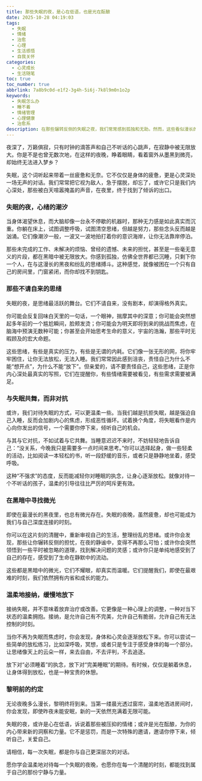 ```yaml
---
title: 那些失眠的夜，是心在低语，也是光在酝酿
date: 2025-10-28 04:19:03
tags:
  - 失眠
  - 情绪
  - 治愈
  - 心理
  - 生活感悟
  - 自我关怀
categories:
  - 心灵成长
  - 生活随笔
toc: true
toc_number: true
abbrlink: 7a8b9c0d-e1f2-3g4h-5i6j-7k8l9m0n1o2p
keywords:
  - 失眠怎么办
  - 睡不着
  - 情绪管理
  - 心理健康
  - 治愈系
description: 在那些辗转反侧的失眠之夜，我们常常感到孤独和无助。然而，这些看似漫长的黑暗时刻，或许正是我们与内心深处对话的契机。本文将带你温柔地探索失眠背后的情绪，学会接纳，找到在黑暗中酝酿的光明，最终获得一份宁静与力量。
---
```


夜深了，万籁俱寂，只有时钟的滴答声和自己不听话的心跳声，在寂静中被无限放大。你是不是也曾无数次地，在这样的夜晚，睁着眼睛，看着窗外从墨黑到微亮，却始终无法进入梦乡？

失眠，这个词听起来带着一丝疲惫和无奈。它不仅仅是身体的疲惫，更是心灵深处一场无声的对话。我们常常把它视为敌人，急于摆脱，却忘了，或许它只是我们内心深处，那些被白天喧嚣掩盖的声音，在夜里，终于找到了倾诉的出口。

### 失眠的夜，心绪的潮汐

当身体渴望休息，而大脑却像一台永不停歇的机器时，那种无力感是如此真实而沉重。你躺在床上，试图调整呼吸，试图清空思绪，但越是努力，那些念头反而越是汹涌。它们像潮汐一般，一波又一波地拍打着你的意识海岸，让你无法靠岸停泊。

那些未完成的工作、未解决的烦恼、曾经的遗憾、未来的担忧，甚至是一些毫无意义的片段，都在黑暗中被无限放大。你感到孤独，仿佛全世界都已沉睡，只剩下你一个人，在与这漫长的黑夜和纷乱的思绪搏斗。这种感觉，就像被困在一个只有自己的房间里，门窗紧闭，而你却找不到钥匙。

### 那些不请自来的思绪

失眠的夜，是思绪最活跃的舞台。它们不请自来，没有剧本，却演得格外真实。

你可能会反复回味白天里的一句话，一个眼神，揣摩其中的深意；你可能会突然想起多年前的一个尴尬瞬间，脸颊发烫；你可能会为明天即将到来的挑战而焦虑，在脑海中预演无数种可能；你甚至会开始思考生命的意义，宇宙的浩瀚，那些平时无暇顾及的宏大命题。

这些思绪，有些是真实的压力，有些是无谓的内耗。它们像一张无形的网，将你牢牢困住，让你无法放松，无法入睡。我们常常因此感到沮丧，责怪自己为什么不能“想开点”，为什么不能“放下”。但亲爱的，请不要责怪自己，这些思绪，正是你内心深处最真实的写照，它们在提醒你，有些情绪需要被看见，有些需求需要被满足。

### 与失眠共舞，而非对抗

或许，我们对待失眠的方式，可以更温柔一些。当我们越是抗拒失眠，越是强迫自己入睡，反而会加剧内心的焦虑，形成恶性循环。试着换个角度，将失眠看作是内心向你发出的信号，一个需要你停下来，倾听自己的机会。

与其与它对抗，不如试着与它共舞。当睡意迟迟不来时，不妨轻轻地告诉自己：“没关系，今晚我只是需要多一点时间来思考。”你可以选择起身，做一些轻柔的活动，比如阅读一本轻松的书，听一段舒缓的音乐，或者只是静静地坐着，感受呼吸。

这种“不强求”的态度，反而能减轻你对睡眠的执念，让身心逐渐放松。就像对待一个不听话的孩子，温柔的引导往往比严厉的呵斥更有效。

### 在黑暗中寻找微光

即使在最漫长的黑夜里，也总有微光存在。失眠的夜晚，虽然疲惫，却也可能成为我们与自己深度连接的时刻。

你可以在这片刻的清醒中，重新审视自己的生活，整理纷乱的思绪。或许你会发现，那些让你辗转反侧的担忧，在夜的静谧中，变得不再那么可怕；或许你会突然领悟到一些平时被忽略的道理，找到解决问题的灵感；或许你只是单纯地感受到了自己的存在，感受到了生命在静默中的流动。

这些都是黑暗中的微光，它们不耀眼，却真实而温暖。它们提醒我们，即使在最艰难的时刻，我们依然拥有内省和成长的能力。

### 温柔地接纳，缓慢地放下

接纳失眠，并不意味着放弃治疗或改善。它更像是一种心理上的调整，一种对当下状态的温柔拥抱。接纳，是允许自己有不完美，允许自己有脆弱，允许自己有无法控制的时刻。

当你不再为失眠而焦虑时，你会发现，身体和心灵会逐渐放松下来。你可以尝试一些简单的放松练习，比如深呼吸，冥想，或者只是专注于感受身体的每一个部分。让思绪像天上的云朵一样，来去自由，不去评判，不去追逐。

放下对“必须睡着”的执念，放下对“完美睡眠”的期待。有时候，仅仅是躺着休息，让身体得到放松，也是一种宝贵的休憩。

### 黎明前的约定

无论夜晚多么漫长，黎明终将到来。当第一缕晨光透过窗帘，温柔地洒进房间时，你会发现，即使昨夜未能安眠，新的一天依然充满着无限可能。

失眠的夜，或许是心在低语，诉说着那些被压抑的情绪；或许是光在酝酿，为你的内心带来新的洞察和力量。它不是惩罚，而是一次特殊的邀请，邀请你停下来，倾听自己，关爱自己。

请相信，每一次失眠，都是你与自己更深层次的对话。

愿你学会温柔地对待每一个失眠的夜晚，也愿你在每一个清醒的时刻，都能找到属于自己的那份宁静与力量。